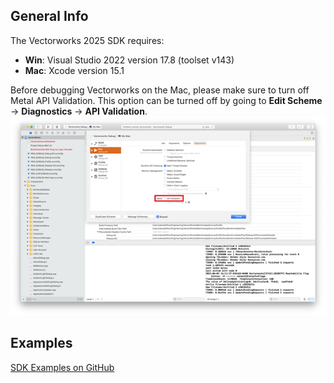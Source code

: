 ## General Info

The Vectorworks 2025 SDK requires:
- **Win**: Visual Studio 2022 version 17.8 (toolset v143)  
- **Mac**: Xcode version 15.1

Before debugging Vectorworks on the Mac, please make sure to turn off Metal API Validation. This option can be turned off by going to **Edit Scheme** → **Diagnostics** → **API Validation**.  
![Metal Validation](images/MetalValidation.png)

## Examples

[SDK Examples on GitHub](https://github.com/VectorworksDeveloper/SDKExamples)
